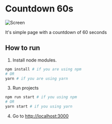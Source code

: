 # Countdown 60s

![Screen](https://res.cloudinary.com/naandalistcloud/image/upload/v1674012439/github/count-down_zgegh3.gif)

It's simple page with a countdown of 60 seconds


## How to run

1. Install node modules.

```bash
npm install # if you are using npm
# OR
yarn # if you are using yarn
```

3. Run projects
```bash
npm run start # if you using npm
# OR
yarn start # if you using yarn
```

4. Go to [http://localhost:3000](http://localhost:3000)

